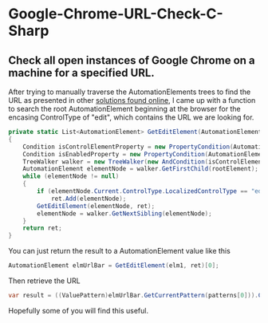 # Google-Chrome-URL-Check-C-Sharp

## Check all open instances of Google Chrome on a machine for a specified URL.

After trying to manually traverse the AutomationElements trees to find the URL as presented in other [solutions found online](https://stackoverflow.com/questions/18897070/getting-the-current-tabs-url-from-google-chrome-using-c-sharp), I came up with a function to search the root AutomationElement beginning at the browser for the encasing ControlType of "edit", which contains the URL we are looking for. 
```c#
private static List<AutomationElement> GetEditElement(AutomationElement rootElement, List<AutomationElement> ret)
{
    Condition isControlElementProperty = new PropertyCondition(AutomationElement.IsControlElementProperty, true);
    Condition isEnabledProperty = new PropertyCondition(AutomationElement.IsEnabledProperty, true);
    TreeWalker walker = new TreeWalker(new AndCondition(isControlElementProperty, isEnabledProperty));
    AutomationElement elementNode = walker.GetFirstChild(rootElement);
    while (elementNode != null)
    {
        if (elementNode.Current.ControlType.LocalizedControlType == "edit")
            ret.Add(elementNode);
        GetEditElement(elementNode, ret);
        elementNode = walker.GetNextSibling(elementNode);
    }
    return ret;
}
```
You can just return the result to a AutomationElement value like this
```c#
AutomationElement elmUrlBar = GetEditElement(elm1, ret)[0];
```

Then retrieve the URL 
```c#
var result = ((ValuePattern)elmUrlBar.GetCurrentPattern(patterns[0])).Current.Value;
```

Hopefully some of you will find this useful.
